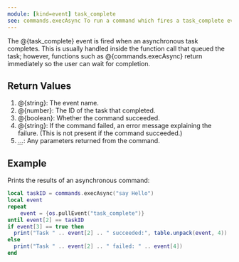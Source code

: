 ```yaml
---
module: [kind=event] task_complete
see: commands.execAsync To run a command which fires a task_complete event.
---
```


<!--
SPDX-FileCopyrightText: 2021 The CC: Tweaked Developers

SPDX-License-Identifier: LicenseRef-CCPL
-->

The @{task_complete} event is fired when an asynchronous task completes. This is usually handled inside the function call that queued the task; however, functions such as @{commands.execAsync} return immediately so the user can wait for completion.

## Return Values
1. @{string}: The event name.
2. @{number}: The ID of the task that completed.
3. @{boolean}: Whether the command succeeded.
4. @{string}: If the command failed, an error message explaining the failure. (This is not present if the command succeeded.)
5. <abbr title="Variable number of arguments">&hellip;</abbr>: Any parameters returned from the command.

## Example
Prints the results of an asynchronous command:
```lua
local taskID = commands.execAsync("say Hello")
local event
repeat
    event = {os.pullEvent("task_complete")}
until event[2] == taskID
if event[3] == true then
  print("Task " .. event[2] .. " succeeded:", table.unpack(event, 4))
else
  print("Task " .. event[2] .. " failed: " .. event[4])
end
```
